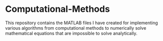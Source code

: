 Computational-Methods
=====================

This repository contains the MATLAB files I have created for implementing various algorithms from computational methods to numerically solve mathematical equations that are impossible to solve analytically.
